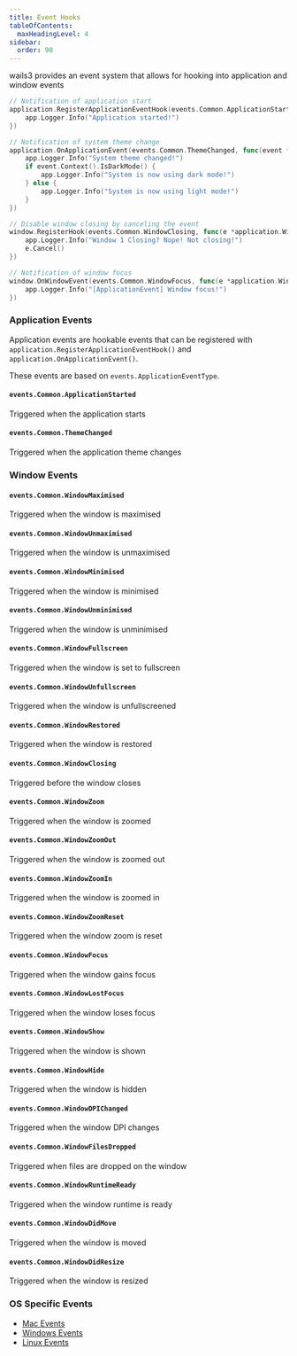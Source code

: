 ```yaml
---
title: Event Hooks
tableOfContents:
  maxHeadingLevel: 4
sidebar:
  order: 90
---
```


wails3 provides an event system that allows for hooking into application and
window events

```go
// Notification of application start
application.RegisterApplicationEventHook(events.Common.ApplicationStarted, func(event *application.ApplicationEvent) {
    app.Logger.Info("Application started!")
})
```

```go
// Notification of system theme change
application.OnApplicationEvent(events.Common.ThemeChanged, func(event *application.ApplicationEvent) {
    app.Logger.Info("System theme changed!")
    if event.Context().IsDarkMode() {
        app.Logger.Info("System is now using dark mode!")
    } else {
        app.Logger.Info("System is now using light mode!")
    }
})
```

```go
// Disable window closing by canceling the event
window.RegisterHook(events.Common.WindowClosing, func(e *application.WindowEvent) {
    app.Logger.Info("Window 1 Closing? Nope! Not closing!")
    e.Cancel()
})
```

```go
// Notification of window focus
window.OnWindowEvent(events.Common.WindowFocus, func(e *application.WindowEvent) {
    app.Logger.Info("[ApplicationEvent] Window focus!")
})
```

### Application Events

Application events are hookable events that can be registered with
`application.RegisterApplicationEventHook()` and
`application.OnApplicationEvent()`.

These events are based on `events.ApplicationEventType`.

#### `events.Common.ApplicationStarted`

Triggered when the application starts

#### `events.Common.ThemeChanged`

Triggered when the application theme changes

### Window Events

#### `events.Common.WindowMaximised`

Triggered when the window is maximised

#### `events.Common.WindowUnmaximised`

Triggered when the window is unmaximised

#### `events.Common.WindowMinimised`

Triggered when the window is minimised

#### `events.Common.WindowUnminimised`

Triggered when the window is unminimised

#### `events.Common.WindowFullscreen`

Triggered when the window is set to fullscreen

#### `events.Common.WindowUnfullscreen`

Triggered when the window is unfullscreened

#### `events.Common.WindowRestored`

Triggered when the window is restored

#### `events.Common.WindowClosing`

Triggered before the window closes

#### `events.Common.WindowZoom`

Triggered when the window is zoomed

#### `events.Common.WindowZoomOut`

Triggered when the window is zoomed out

#### `events.Common.WindowZoomIn`

Triggered when the window is zoomed in

#### `events.Common.WindowZoomReset`

Triggered when the window zoom is reset

#### `events.Common.WindowFocus`

Triggered when the window gains focus

#### `events.Common.WindowLostFocus`

Triggered when the window loses focus

#### `events.Common.WindowShow`

Triggered when the window is shown

#### `events.Common.WindowHide`

Triggered when the window is hidden

#### `events.Common.WindowDPIChanged`

Triggered when the window DPI changes

#### `events.Common.WindowFilesDropped`

Triggered when files are dropped on the window

#### `events.Common.WindowRuntimeReady`

Triggered when the window runtime is ready

#### `events.Common.WindowDidMove`

Triggered when the window is moved

#### `events.Common.WindowDidResize`

Triggered when the window is resized

### OS Specific Events

- [Mac Events](/api/events_mac)
- [Windows Events](/api/events_windows)
- [Linux Events](/api/events_linux)
